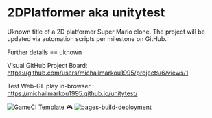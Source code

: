 # 2DPlatformer aka unitytest
Uknown title of a 2D platformer Super Mario clone. The project will be updated via automation scripts per milestone on GitHub.

Further details == uknown

Visual GitHub Project Board: https://github.com/users/michailmarkou1995/projects/6/views/1

Test Web-GL play in-browser : https://michailmarkou1995.github.io/unitytest/

[![GameCI Template 🎮](https://github.com/michailmarkou1995/unitytest/actions/workflows/main.yml/badge.svg)](https://github.com/michailmarkou1995/unitytest/actions/workflows/main.yml) [![pages-build-deployment](https://github.com/michailmarkou1995/unitytest/actions/workflows/pages/pages-build-deployment/badge.svg)](https://github.com/michailmarkou1995/unitytest/actions/workflows/pages/pages-build-deployment)
